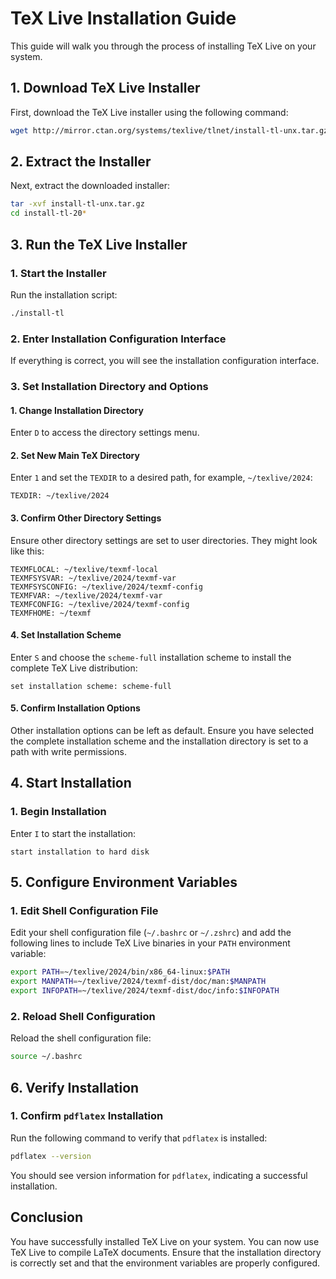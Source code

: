 # TeX Live Installation Guide

This guide will walk you through the process of installing TeX Live on your system.

## 1. Download TeX Live Installer

First, download the TeX Live installer using the following command:

```bash
wget http://mirror.ctan.org/systems/texlive/tlnet/install-tl-unx.tar.gz
```

## 2. Extract the Installer

Next, extract the downloaded installer:

```bash
tar -xvf install-tl-unx.tar.gz
cd install-tl-20*
```

## 3. Run the TeX Live Installer

### 1. Start the Installer

Run the installation script:

```bash
./install-tl
```

### 2. Enter Installation Configuration Interface

If everything is correct, you will see the installation configuration interface.

### 3. Set Installation Directory and Options

#### 1. Change Installation Directory

Enter `D` to access the directory settings menu.

#### 2. Set New Main TeX Directory

Enter `1` and set the `TEXDIR` to a desired path, for example, `~/texlive/2024`:

```plaintext
TEXDIR: ~/texlive/2024
```

#### 3. Confirm Other Directory Settings

Ensure other directory settings are set to user directories. They might look like this:

```plaintext
TEXMFLOCAL: ~/texlive/texmf-local
TEXMFSYSVAR: ~/texlive/2024/texmf-var
TEXMFSYSCONFIG: ~/texlive/2024/texmf-config
TEXMFVAR: ~/texlive/2024/texmf-var
TEXMFCONFIG: ~/texlive/2024/texmf-config
TEXMFHOME: ~/texmf
```

#### 4. Set Installation Scheme

Enter `S` and choose the `scheme-full` installation scheme to install the complete TeX Live distribution:

```plaintext
set installation scheme: scheme-full
```

#### 5. Confirm Installation Options

Other installation options can be left as default. Ensure you have selected the complete installation scheme and the installation directory is set to a path with write permissions.

## 4. Start Installation

### 1. Begin Installation

Enter `I` to start the installation:

```plaintext
start installation to hard disk
```

## 5. Configure Environment Variables

### 1. Edit Shell Configuration File

Edit your shell configuration file (`~/.bashrc` or `~/.zshrc`) and add the following lines to include TeX Live binaries in your `PATH` environment variable:

```bash
export PATH=~/texlive/2024/bin/x86_64-linux:$PATH
export MANPATH=~/texlive/2024/texmf-dist/doc/man:$MANPATH
export INFOPATH=~/texlive/2024/texmf-dist/doc/info:$INFOPATH
```

### 2. Reload Shell Configuration

Reload the shell configuration file:

```bash
source ~/.bashrc
```

## 6. Verify Installation

### 1. Confirm `pdflatex` Installation

Run the following command to verify that `pdflatex` is installed:

```bash
pdflatex --version
```

You should see version information for `pdflatex`, indicating a successful installation.

## Conclusion

You have successfully installed TeX Live on your system. You can now use TeX Live to compile LaTeX documents. Ensure that the installation directory is correctly set and that the environment variables are properly configured.
